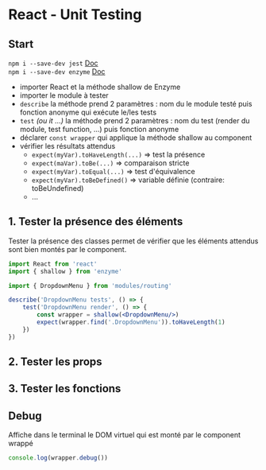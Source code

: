 # React - Unit Testing

## Start
`npm i --save-dev jest`     [Doc](https://facebook.github.io/jest/docs/en/getting-started.html)  
`npm i --save-dev enzyme`   [Doc](https://github.com/airbnb/enzyme)

* importer React et la méthode shallow de Enzyme
* importer le module à tester
* `describe` la méthode prend 2 paramètres : nom du le module testé puis fonction anonyme qui exécute le/les tests
* `test` _(ou it ...)_ la méthode prend 2 paramètres : nom du test (render du module, test function, ...) puis fonction anonyme
* déclarer `const wrapper` qui applique la méthode shallow au component
* vérifier les résultats attendus
  * `expect(myVar).toHaveLength(...)`     => test la présence
  * `expect(maVar).toBe(...)`             => comparaison stricte
  * `expect(myVar).toEqual(...)`          => test d'équivalence
  * `expect(myVar).toBeDefined()`         => variable définie (contraire: toBeUndefined)
  * ...


## 1. Tester la présence des éléments

Tester la présence des classes permet de vérifier que les éléments attendus sont bien montés par le component.

```jsx
import React from 'react'
import { shallow } from 'enzyme'

import { DropdownMenu } from 'modules/routing'

describe('DropdownMenu tests', () => {
    test('DropdownMenu render', () => {
        const wrapper = shallow(<DropdownMenu/>)
        expect(wrapper.find('.DropdownMenu')).toHaveLength(1)
    })
})
```

## 2. Tester les props

## 3. Tester les fonctions



## Debug  

Affiche dans le terminal le DOM virtuel qui est monté par le component wrappé

```jsx
console.log(wrapper.debug())
```